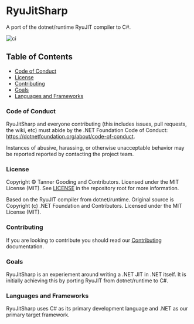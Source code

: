 # RyuJitSharp

A port of the dotnet/runtime RyuJIT compiler to C#.

![ci](https://github.com/tannergooding/ryujitsharp/workflows/ci/badge.svg?branch=main&event=push)

## Table of Contents

* [Code of Conduct](#code-of-conduct)
* [License](#license)
* [Contributing](#contributing)
* [Goals](#goals)
* [Languages and Frameworks](#languages-and-frameworks)

### Code of Conduct

RyuJitSharp and everyone contributing (this includes issues, pull requests, the
wiki, etc) must abide by the .NET Foundation Code of Conduct:
https://dotnetfoundation.org/about/code-of-conduct.

Instances of abusive, harassing, or otherwise unacceptable behavior may be
reported reported by contacting the project team.

### License

Copyright © Tanner Gooding and Contributors. Licensed under the MIT License
(MIT). See [LICENSE](../LICENSE.md) in the repository root for more information.

Based on the RyuJIT compiler from dotnet/runtime.
Original source is Copyright (c) .NET Foundation and Contributors. Licensed under the MIT License (MIT).

### Contributing

If you are looking to contribute you should read our
[Contributing](CONTRIBUTING.md) documentation.

### Goals

RyuJitSharp is an experiement around writing a .NET JIT in .NET itself. It is initially achieving this by
porting RyuJIT from dotnet/runtime to C#.

### Languages and Frameworks

RyuJitSharp uses C# as its primary development language and .NET as our primary
target framework.
